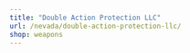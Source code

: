 ```yaml
---
title: "Double Action Protection LLC"
url: /nevada/double-action-protection-llc/
shop: weapons
---
```

